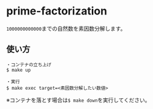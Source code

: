 # prime-factorization
`1000000000000`までの自然数を素因数分解します。

## 使い方
```
・コンテナの立ち上げ
$ make up
```
```
・実行
$ make exec target=<素因数分解したい数値>
```

※コンテナを落とす場合は`$ make down`を実行してください。
